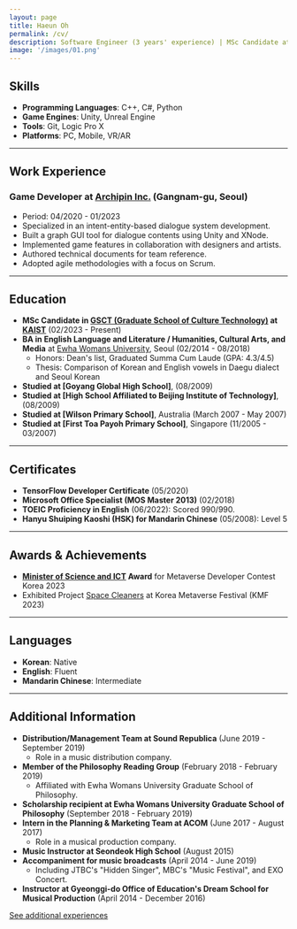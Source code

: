 ```yaml
---
layout: page
title: Haeun Oh
permalink: /cv/
description: Software Engineer (3 years' experience) | MSc Candidate at KAIST
image: '/images/01.png'
---
```


## Skills
- **Programming Languages**: C++, C#, Python
- **Game Engines**: Unity, Unreal Engine
- **Tools**: Git, Logic Pro X
- **Platforms**: PC, Mobile, VR/AR

---

## Work Experience

### Game Developer at [Archipin Inc.](https://www.archipin.com/) (Gangnam-gu, Seoul)
- Period: 04/2020 - 01/2023
- Specialized in an intent-entity-based dialogue system development.
- Built a graph GUI tool for dialogue contents using Unity and XNode.
- Implemented game features in collaboration with designers and artists.
- Authored technical documents for team reference.
- Adopted agile methodologies with a focus on Scrum.

---

## Education

- **MSc Candidate in [GSCT (Graduate School of Culture Technology)](https://ct.kaist.ac.kr/) at [KAIST](https://www.kaist.ac.kr/kr/)** (02/2023 - Present)
- **BA in English Language and Literature / Humanities, Cultural Arts, and Media** at [Ewha Womans University](https://www.ewha.ac.kr/ewha/index.do), Seoul (02/2014 - 08/2018)
  - Honors: Dean's list, Graduated Summa Cum Laude (GPA: 4.3/4.5)
  - Thesis: Comparison of Korean and English vowels in Daegu dialect and Seoul Korean
- **Studied at [Goyang Global High School]**, (08/2009)
- **Studied at [High School Affiliated to Beijing Institute of Technology]**, (08/2009)
- **Studied at [Wilson Primary School]**, Australia (March 2007 - May 2007)
- **Studied at [First Toa Payoh Primary School]**, Singapore (11/2005 - 03/2007)

---

## Certificates
- **TensorFlow Developer Certificate** (05/2020)
- **Microsoft Office Specialist (MOS Master 2013)** (02/2018)
- **TOEIC Proficiency in English** (06/2022): Scored 990/990.
- **Hanyu Shuiping Kaoshi (HSK) for Mandarin Chinese** (05/2008): Level 5

---

## Awards & Achievements
- **[Minister of Science and ICT](https://www.msit.go.kr/index.do) Award** for Metaverse Developer Contest Korea 2023
- Exhibited Project [Space Cleaners](https://haeundev.github.io/spacecleaners/) at Korea Metaverse Festival (KMF 2023)

---

## Languages
- **Korean**: Native
- **English**: Fluent
- **Mandarin Chinese**: Intermediate

---

## Additional Information
- **Distribution/Management Team at Sound Republica** (June 2019 - September 2019)
  - Role in a music distribution company.
- **Member of the Philosophy Reading Group** (February 2018 - February 2019)
  - Affiliated with Ewha Womans University Graduate School of Philosophy.
- **Scholarship recipient at Ewha Womans University Graduate School of Philosophy** (September 2018 - February 2019)
- **Intern in the Planning & Marketing Team at ACOM** (June 2017 - August 2017)
  - Role in a musical production company.
- **Music Instructor at Seondeok High School** (August 2015)
- **Accompaniment for music broadcasts** (April 2014 - June 2019)
  - Including JTBC's "Hidden Singer", MBC's "Music Festival", and EXO Concert.
- **Instructor at Gyeonggi-do Office of Education's Dream School for Musical Production** (April 2014 - December 2016)


<a href="https://haeundev.github.io/spacecleaners/" class="button button--rounded disqus-button" type="button">See additional experiences</a>
